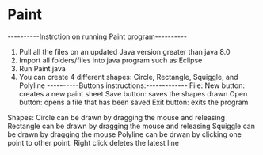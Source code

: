 # Paint
----------Instrction on running Paint program----------

1. Pull all the files on an updated Java version greater than java 8.0
2. Import all folders/files into java program such as Eclipse 
3. Run Paint.java 
4. You can create 4 different shapes: Circle, Rectangle, Squiggle, and Polyline
----------Buttons instructions:-------------
File:
		New button: creates a new paint sheet
		Save button: saves the shapes drawn
		Open button: opens a file that has been saved
		Exit button: exits the program
		
Shapes:
		Circle can be drawn by dragging the mouse and releasing
		Rectangle can be drawn by dragging the mouse and releasing
		Squiggle can be drawn by dragging the mouse
		Polyline can be drwan by clicking one point to other point. Right click deletes the latest line
